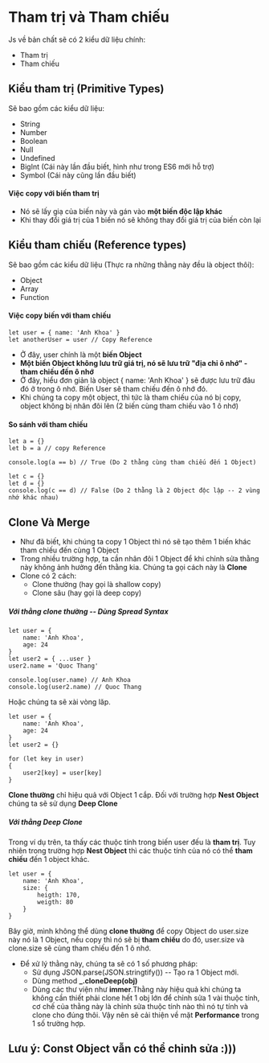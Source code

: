 # Tham trị và Tham chiếu
Js về bản chất sẽ có 2 kiểu dữ liệu chính:
- Tham trị 
- Tham chiếu

## Kiểu tham trị (Primitive Types)
Sẽ bao gồm các kiểu dữ liệu:
- String
- Number
- Boolean
- Null
- Undefined
- BigInt (Cái này lần đầu biết, hình như trong ES6 mới hỗ trợ)
- Symbol (Cái này cũng lần đầu biết)

#### Việc copy với biến tham trị
- Nó sẽ lấy giạ của biến này và gán vào **một biến độc lập khác**
- Khi thay đổi giá trị của 1 biến nó sẽ không thay đổi giá trị của biến còn lại

## Kiểu tham chiếu (Reference types)
Sẽ bao gồm các kiểu dữ liệu (Thực ra những thằng này đều là object thôi):
- Object
- Array
- Function

#### Việc copy biến với tham chiếu
    let user = { name: 'Anh Khoa' }
    let anotherUser = user // Copy Reference

- Ở đây, user chính là một **biến Object**
- **Một biến Object không lưu trữ giá trị, nó sẽ lưu trữ "địa chỉ ô nhớ" - tham chiếu đến ô nhớ**
- Ở đây, hiểu đơn giản là object { name: 'Anh Khoa' } sẽ được lưu trữ đâu đó ở trong ô nhớ. Biến User sẽ tham chiếu đến ô nhớ đó.
- Khi chúng ta copy một object, thì tức là tham chiếu của nó bị copy, object không bị nhân đôi lên (2 biến cùng tham chiếu vào 1 ô nhớ)


#### So sánh với tham chiếu
    let a = {}
    let b = a // copy Reference

    console.log(a == b) // True (Do 2 thằng cùng tham chiếu đến 1 Object)

    let c = {}
    let d = {}
    console.log(c == d) // False (Do 2 thằng là 2 Object độc lập -- 2 vùng nhớ khác nhau)

## Clone Và Merge
- Như đã biết, khi chúng ta copy 1 Object thì nó sẽ tạo thêm 1 biến khác tham chiếu đến cùng 1 Object
- Trong nhiều trường hợp, ta cần nhân đôi 1 Object để khi chỉnh sửa thằng này không ảnh hưởng đến thằng kia. Chúng ta gọi cách này là **Clone**
- Clone có 2 cách:
    - Clone thường (hay gọi là shallow copy)
    - Clone sâu (hay gọi là deep copy)

##### Với thằng clone thường -- Dùng Spread Syntax
    let user = {
        name: 'Anh Khoa',
        age: 24
    }
    let user2 = { ...user }
    user2.name = 'Quoc Thang'

    console.log(user.name) // Anh Khoa
    console.log(user2.name) // Quoc Thang

Hoặc chúng ta sẽ xài vòng lăp.

    let user = {
        name: 'Anh Khoa',
        age: 24
    }
    let user2 = {}

    for (let key in user)
    {
        user2[key] = user[key]
    }
**Clone thường** chỉ hiệu quả với Object 1 cắp. Đối với trường hợp **Nest Object** chúng ta sẽ sử dụng **Deep Clone**
##### Với thằng Deep Clone
Trong ví dụ trên, ta thấy các thuộc tính trong biến user đếu là **tham trị**. Tuy nhiên trong trường hợp **Nest Object** thì các thuộc tính của nó có thể **tham chiếu** đến 1 object khác.

    let user = {
        name: 'Anh Khoa',
        size: {
            heigth: 170,
            weigth: 80
        }
    }
Bây giờ, mình không thể dùng **clone thường** để copy Object do user.size này nó là 1 Object, nếu copy thì nó sẽ bị **tham chiếu** do đó, user.size và clone.size sẽ cùng tham chiếu đến 1 ô nhớ.
- Để xử lý thằng này, chúng ta sẽ có 1 số phương pháp:
    - Sử dụng JSON.parse(JSON.stringtify()) -- Tạo ra 1 Object mới.
    - Dùng method **_.cloneDeep(obj)**
    - Dùng các thư viện như **immer**.Thằng này hiệu quả khi chúng ta không cần thiết phải clone hết 1 obj lớn để chỉnh sửa 1 vài thuộc tính, cơ chế của thằng này là chỉnh sửa thuộc tính nào thì nó tự tính và clone cho đúng thôi. Vậy nên sẽ cải thiện về mặt **Performance** trong 1 số trường hợp.

## Lưu ý: Const Object vẫn có thể chỉnh sửa :)))